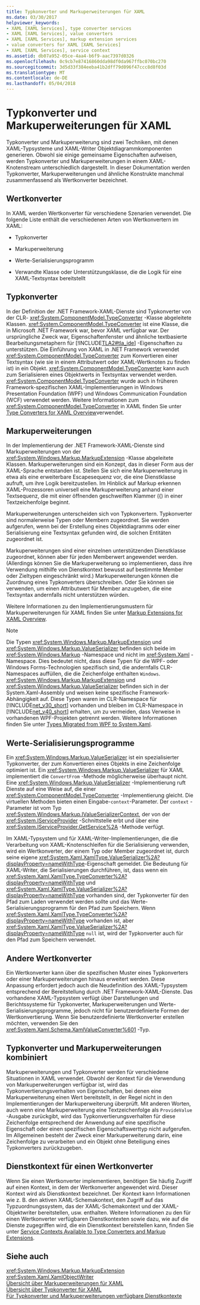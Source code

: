 ```yaml
---
title: Typkonverter und Markuperweiterungen für XAML
ms.date: 03/30/2017
helpviewer_keywords:
- XAML [XAML Services], type converter services
- XAML [XAML Services], value converters
- XAML [XAML Services], markup extension services
- value converters for XAML [XAML Services]
- XAML [XAML Services], service context
ms.assetid: db07a952-05ce-4aa4-b6f9-aac7397d0326
ms.openlocfilehash: 0c9cb7e87416860dda98df0da967ffbc070bc270
ms.sourcegitcommit: 3d5d33f384eeba41b2dff79d096f47ccc8d8f03d
ms.translationtype: MT
ms.contentlocale: de-DE
ms.lasthandoff: 05/04/2018
---
```

# <a name="type-converters-and-markup-extensions-for-xaml"></a>Typkonverter und Markuperweiterungen für XAML
Typkonverter und Markuperweiterung sind zwei Techniken, mit denen XAML-Typsysteme und XAML-Writer Objektdiagrammkomponenten generieren. Obwohl sie einige gemeinsame Eigenschaften aufweisen, werden Typkonverter und Markuperweiterungen in einem XAML-Knotenstream unterschiedlich dargestellt. In dieser Dokumentation werden Typkonverter, Markuperweiterungen und ähnliche Konstrukte manchmal zusammenfassend als Wertkonverter bezeichnet.  
  
<a name="value_converters"></a>   
## <a name="value-converters"></a>Wertkonverter  
 In XAML werden Wertkonverter für verschiedene Szenarien verwendet. Die folgende Liste enthält die verschiedenen Arten von Wertkonvertern im XAML:  
  
-   Typkonverter  
  
-   Markuperweiterung  
  
-   Werte-Serialisierungsprogramm  
  
-   Verwandte Klasse oder Unterstützungsklasse, die die Logik für eine XAML-Textsyntax bereitstellt  
  
<a name="type_converters"></a>   
## <a name="type-converters"></a>Typkonverter  
 In der Definition der .NET Framework-XAML-Dienste sind Typkonverter von der CLR- <xref:System.ComponentModel.TypeConverter> -Klasse abgeleitete Klassen. <xref:System.ComponentModel.TypeConverter> ist eine Klasse, die in Microsoft .NET Framework war, bevor XAML verfügbar war. Der ursprüngliche Zweck war, Eigenschaftenfenster und ähnliche textbasierte Bearbeitungsmetaphern für [!INCLUDE[TLA2#tla_ide](../../../includes/tla2sharptla-ide-md.md)] -Eigenschaften zu unterstützen. Die Einführung von XAML in .NET Framework verwendet <xref:System.ComponentModel.TypeConverter> zum Konvertieren einer Textsyntax (wie sie in einem Attributwert oder XAML-Wertknoten zu finden ist) in ein Objekt. <xref:System.ComponentModel.TypeConverter> kann auch zum Serialisieren eines Objektwerts in Textsyntax verwendet werden. <xref:System.ComponentModel.TypeConverter> wurde auch in früheren Framework-spezifischen XAML-Implementierungen in Windows Presentation Foundation (WPF) und Windows Communication Foundation (WCF) verwendet werden. Weitere Informationen zum <xref:System.ComponentModel.TypeConverter> in XAML finden Sie unter [Type Converters for XAML Overview](../../../docs/framework/xaml-services/type-converters-for-xaml-overview.md)verwendet.  
  
<a name="markup_extensions"></a>   
## <a name="markup-extensions"></a>Markuperweiterungen  
 In der Implementierung der .NET Framework-XAML-Dienste sind Markuperweiterungen von der <xref:System.Windows.Markup.MarkupExtension> -Klasse abgeleitete Klassen. Markuperweiterungen sind ein Konzept, das in dieser Form aus der XAML-Sprache entstanden ist. Stellen Sie sich eine Markuperweiterung in etwa als eine erweiterbare Escapesequenz vor, die eine Dienstklasse aufruft, um ihre Logik bereitzustellen. Im Hinblick auf Markup erkennen XAML-Prozessoren universell eine Markuperweiterung anhand einer Textsequenz, die mit einer öffnenden geschweiften Klammer ({) in einer Textzeichenfolge beginnt.  
  
 Markuperweiterungen unterscheiden sich von Typkonvertern. Typkonverter sind normalerweise Typen oder Membern zugeordnet. Sie werden aufgerufen, wenn bei der Erstellung eines Objektdiagramms oder einer Serialisierung eine Textsyntax gefunden wird, die solchen Entitäten zugeordnet ist.  
  
 Markuperweiterungen sind einer einzelnen unterstützenden Dienstklasse zugeordnet, können aber für jeden Memberwert angewendet werden. (Allerdings können Sie die Markuperweiterung so implementieren, dass ihre Verwendung mithilfe von Dienstkontext bewusst auf bestimmte Member oder Zieltypen eingeschränkt wird.) Markuperweiterungen können die Zuordnung eines Typkonverters überschreiben. Oder Sie können sie verwenden, um einen Attributwert für Member anzugeben, die eine Textsyntax andernfalls nicht unterstützen würden.  
  
 Weitere Informationen zu den Implementierungsmustern für Markuperweiterungen für XAML finden Sie unter [Markup Extensions for XAML Overview](../../../docs/framework/xaml-services/markup-extensions-for-xaml-overview.md).  
  
> [!NOTE]
>  Die Typen <xref:System.Windows.Markup.MarkupExtension> und <xref:System.Windows.Markup.ValueSerializer> befinden sich beide im <xref:System.Windows.Markup> -Namespace und nicht im <xref:System.Xaml> -Namespace. Dies bedeutet nicht, dass diese Typen für die WPF- oder Windows Forms-Technologien spezifisch sind, die andernfalls CLR-Namespaces auffüllen, die die Zeichenfolge enthalten `Windows`. <xref:System.Windows.Markup.MarkupExtension> und <xref:System.Windows.Markup.ValueSerializer> befinden sich in der System.Xaml-Assembly und weisen keine spezifische Framework-Abhängigkeit auf. Diese Typen waren im CLR-Namespace für [!INCLUDE[net_v30_short](../../../includes/net-v30-short-md.md)] vorhanden und bleiben im CLR-Namespace in [!INCLUDE[net_v40_short](../../../includes/net-v40-short-md.md)] erhalten, um zu vermeiden, dass Verweise in vorhandenen WPF-Projekten getrennt werden. Weitere Informationen finden Sie unter [Types Migrated from WPF to System.Xaml](../../../docs/framework/xaml-services/types-migrated-from-wpf-to-system-xaml.md).  
  
<a name="value_serializers"></a>   
## <a name="value-serializers"></a>Werte-Serialisierungsprogramme  
 Ein <xref:System.Windows.Markup.ValueSerializer> ist ein spezialisierter Typkonverter, der zum Konvertieren eines Objekts in eine Zeichenfolge optimiert ist. Ein <xref:System.Windows.Markup.ValueSerializer> für XAML implementiert die `ConvertFrom` -Methode möglicherweise überhaupt nicht. Eine <xref:System.Windows.Markup.ValueSerializer> -Implementierung ruft Dienste auf eine Weise auf, die einer <xref:System.ComponentModel.TypeConverter> -Implementierung gleicht. Die virtuellen Methoden bieten einen Eingabe-`context`-Parameter. Der `context` -Parameter ist vom Typ <xref:System.Windows.Markup.IValueSerializerContext>, der von der <xref:System.IServiceProvider> -Schnittstelle erbt und über eine <xref:System.IServiceProvider.GetService%2A> -Methode verfügt.  
  
 Im XAML-Typsystem und für XAML-Writer-Implementierungen, die die Verarbeitung von XAML-Knotenschleifen für die Serialisierung verwenden, wird ein Wertkonverter, der einem Typ oder Member zugeordnet ist, durch seine eigene <xref:System.Xaml.XamlType.ValueSerializer%2A?displayProperty=nameWithType>-Eigenschaft gemeldet. Die Bedeutung für XAML-Writer, die Serialisierungen durchführen, ist, dass wenn ein <xref:System.Xaml.XamlType.TypeConverter%2A?displayProperty=nameWithType> und <xref:System.Xaml.XamlType.ValueSerializer%2A?displayProperty=nameWithType> vorhanden sind, der Typkonverter für den Pfad zum Laden verwendet werden sollte und das Werte-Serialisierungsprogramm für den Pfad zum Speichern. Wenn <xref:System.Xaml.XamlType.TypeConverter%2A?displayProperty=nameWithType> vorhanden ist, aber <xref:System.Xaml.XamlType.ValueSerializer%2A?displayProperty=nameWithType> `null` ist, wird der Typkonverter auch für den Pfad zum Speichern verwendet.  
  
<a name="other_value_converters"></a>   
## <a name="other-value-converters"></a>Andere Wertkonverter  
 Ein Wertkonverter kann über die spezifischen Muster eines Typkonverters oder einer Markuperweiterungen hinaus erweitert werden. Diese Anpassung erfordert jedoch auch die Neudefinition des XAML-Typsystem entsprechend der Bereitstellung durch .NET Framework-XAML-Dienste. Das vorhandene XAML-Typsystem verfügt über Darstellungen und Berichtssysteme für Typkonverter, Markuperweiterungen und Werte-Serialisierungsprogramme, jedoch nicht für benutzerdefinierte Formen der Wertkonvertierung. Wenn Sie benutzerdefinierte Wertkonverter erstellen möchten, verwenden Sie den <xref:System.Xaml.Schema.XamlValueConverter%601> -Typ.  
  
<a name="type_converters_and_markup_extensions_in_combination"></a>   
## <a name="type-converters-and-markup-extensions-in-combination"></a>Typkonverter und Markuperweiterungen kombiniert  
 Markuperweiterungen und Typkonverter werden für verschiedene Situationen in XAML verwendet. Obwohl der Kontext für die Verwendung von Markuperweiterungen verfügbar ist, wird das Typkonvertierungsverhalten von Eigenschaften, bei denen eine Markuperweiterung einen Wert bereitstellt, in der Regel nicht in den Implementierungen der Markuperweiterung überprüft. Mit anderen Worten, auch wenn eine Markuperweiterung eine Textzeichenfolge als `ProvideValue` -Ausgabe zurückgibt, wird das Typkonvertierungsverhalten für diese Zeichenfolge entsprechend der Anwendung auf eine spezifische Eigenschaft oder einen spezifischen Eigenschaftswerttyp nicht aufgerufen. Im Allgemeinen besteht der Zweck einer Markuperweiterung darin, eine Zeichenfolge zu verarbeiten und ein Objekt ohne Beteiligung eines Typkonverters zurückzugeben.  
  
<a name="service_context_for_a_value_converter"></a>   
## <a name="service-context-for-a-value-converter"></a>Dienstkontext für einen Wertkonverter  
 Wenn Sie einen Wertkonverter implementieren, benötigen Sie häufig Zugriff auf einen Kontext, in dem der Wertkonverter angewendet wird. Dieser Kontext wird als Dienstkontext bezeichnet. Der Kontext kann Informationen wie z. B. den aktiven XAML-Schemakontext, den Zugriff auf das Typzuordnungssystem, das der XAML-Schemakontext und der XAML-Objektwriter bereitstellen, usw. enthalten. Weitere Informationen zu den für einen Wertkonverter verfügbaren Dienstkontexten sowie dazu, wie auf die Dienste zugegriffen wird, die ein Dienstkontext bereitstellen kann, finden Sie unter [Service Contexts Available to Type Converters and Markup Extensions](../../../docs/framework/xaml-services/service-contexts-available-to-type-converters-and-markup-extensions.md).  
  
## <a name="see-also"></a>Siehe auch  
 <xref:System.Windows.Markup.MarkupExtension>  
 <xref:System.Xaml.XamlObjectWriter>  
 [Übersicht über Markuperweiterungen für XAML](../../../docs/framework/xaml-services/markup-extensions-for-xaml-overview.md)  
 [Übersicht über Typkonverter für XAML](../../../docs/framework/xaml-services/type-converters-for-xaml-overview.md)  
 [Für Typkonverter und Markuperweiterungen verfügbare Dienstkontexte](../../../docs/framework/xaml-services/service-contexts-available-to-type-converters-and-markup-extensions.md)
